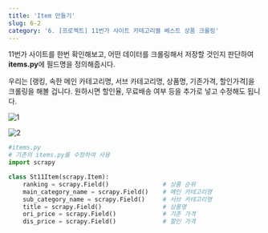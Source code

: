 ```yaml
---
title: 'Item 만들기'
slug: 6-2
category: '6. [프로젝트] 11번가 사이트 카테고리별 베스트 상품 크롤링'
---
```


11번가 사이트를 한번 확인해보고, 어떤 데이터를 크롤링해서 저장할 것인지 판단하여 **items.py**에 필드명을 정의해줍시다.

우리는 [랭킹, 속한 메인 카테고리명, 서브 카테고리명, 상품명, 기존가격, 할인가격]을 크롤링을 해볼 겁니다. 원하시면 할인율, 무료배송 여부 등을 추가로 넣고 수정해도 됩니다.

![1](./scrapy/6-2/1.png)

![2](./scrapy/6-2/2.png)

```python
#items.py
# 기존의 items.py를 수정하여 사용
import scrapy

class St11Item(scrapy.Item):
    ranking = scrapy.Field()               # 상품 순위
    main_category_name = scrapy.Field()    # 메인 카테고리명
    sub_category_name = scrapy.Field()     # 서브 카테고리명
    title = scrapy.Field()                 # 상품명
    ori_price = scrapy.Field()             # 기존 가격
    dis_price = scrapy.Field()             # 할인 가격
```
